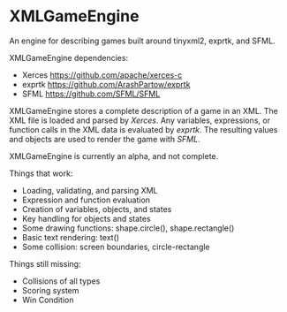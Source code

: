 # XMLGameEngine

An engine for describing games built around tinyxml2, exprtk, and SFML.

XMLGameEngine dependencies:
* Xerces   https://github.com/apache/xerces-c
* exprtk   https://github.com/ArashPartow/exprtk
* SFML     https://github.com/SFML/SFML

XMLGameEngine stores a complete description of a game in an XML.
The XML file is loaded and parsed by *Xerces*.
Any variables, expressions, or function calls in the XML data is evaluated by *exprtk*.
The resulting values and objects are used to render the game with *SFML*.

XMLGameEngine is currently an alpha, and not complete.

Things that work:
* Loading, validating, and parsing XML
* Expression and function evaluation
* Creation of variables, objects, and states
* Key handling for objects and states
* Some drawing functions: shape.circle(), shape.rectangle()
* Basic text rendering: text()
* Some collision: screen boundaries, circle-rectangle

Things still missing:
* Collisions of all types
* Scoring system
* Win Condition
